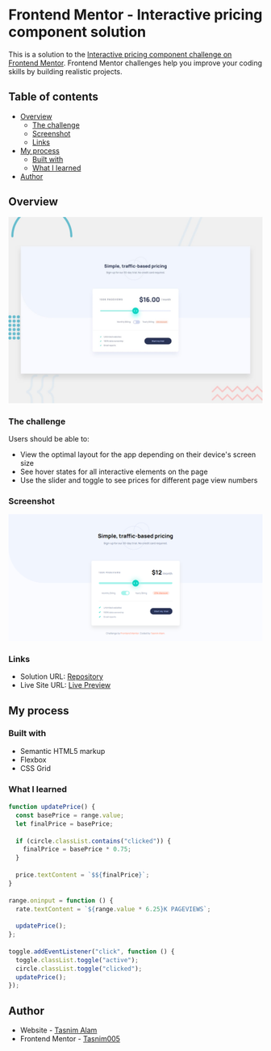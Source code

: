 # Frontend Mentor - Interactive pricing component solution

This is a solution to the [Interactive pricing component challenge on Frontend Mentor](https://www.frontendmentor.io/challenges/interactive-pricing-component-t0m8PIyY8). Frontend Mentor challenges help you improve your coding skills by building realistic projects.

## Table of contents

- [Overview](#overview)
  - [The challenge](#the-challenge)
  - [Screenshot](#screenshot)
  - [Links](#links)
- [My process](#my-process)
  - [Built with](#built-with)
  - [What I learned](#what-i-learned)
- [Author](#author)

## Overview

![Design preview for the Interactive pricing component coding challenge](./design/desktop-preview.jpg)

### The challenge

Users should be able to:

- View the optimal layout for the app depending on their device's screen size
- See hover states for all interactive elements on the page
- Use the slider and toggle to see prices for different page view numbers

### Screenshot

![](images/desktop-preview.png)

### Links

- Solution URL: [Repository]()
- Live Site URL: [Live Preview]()

## My process

### Built with

- Semantic HTML5 markup
- Flexbox
- CSS Grid

### What I learned

```js
function updatePrice() {
  const basePrice = range.value;
  let finalPrice = basePrice;

  if (circle.classList.contains("clicked")) {
    finalPrice = basePrice * 0.75;
  }

  price.textContent = `$${finalPrice}`;
}

range.oninput = function () {
  rate.textContent = `${range.value * 6.25}K PAGEVIEWS`;

  updatePrice();
};

toggle.addEventListener("click", function () {
  toggle.classList.toggle("active");
  circle.classList.toggle("clicked");
  updatePrice();
});
```

## Author
- Website - [Tasnim Alam](https://github.com/Tasnim005)
- Frontend Mentor - [Tasnim005](https://www.frontendmentor.io/profile/Tasnim005)


